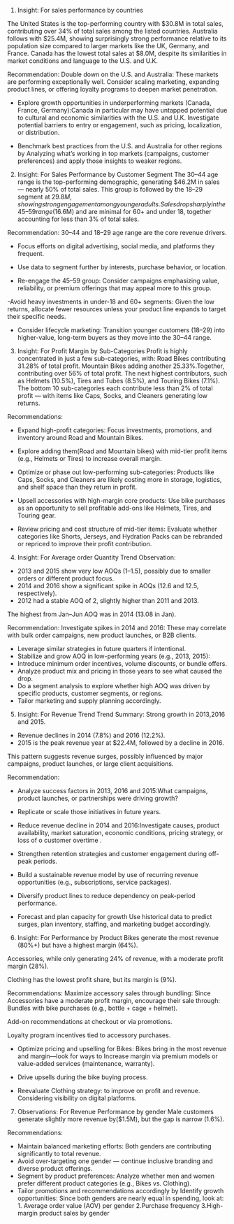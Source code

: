 
1. Insight: For sales performance by countries

The United States is the top-performing country with $30.8M in total sales, contributing over 34% of total sales among the listed countries.
Australia follows with $25.4M, showing surprisingly strong performance relative to its population size compared to larger markets like the UK, Germany, and France.
Canada has the lowest total sales at $8.0M, despite its similarities in market conditions and language to the U.S. and U.K.


 Recommendation:
Double down on the U.S. and Australia:
These markets are performing exceptionally well. Consider scaling marketing, expanding product lines, or offering loyalty programs to deepen market penetration.

- Explore growth opportunities in underperforming markets (Canada, France, Germany):Canada in particular may have untapped potential due to cultural and economic similarities with the U.S. and U.K. Investigate potential barriers to entry or engagement, such as pricing, localization, or distribution.

- Benchmark best practices from the U.S. and Australia for other regions by Analyzing what’s working in top markets (campaigns, customer preferences) and apply those insights to weaker regions.


 2.  Insight: For Sales Performance by Customer Segment
The 30–44 age range is the top-performing demographic, generating $46.2M in sales — nearly 50% of total sales.
This group is followed by the 18–29 segment at $29.8M, showing strong engagement among younger adults.
Sales drop sharply in the 45–59 range ($16.6M) and are minimal for 60+ and under 18, together accounting for less than 3% of total sales.

 Recommendation:
 30–44 and 18–29  age range are the core revenue drivers.
- Focus efforts on digital advertising, social media, and platforms they frequent.

- Use data to segment further by interests, purchase behavior, or location.

- Re-engage the 45–59 group: Consider campaigns emphasizing value, reliability, or premium offerings that may appeal more to this group.

-Avoid heavy investments in under-18 and 60+ segments: Given the low returns, allocate fewer resources unless your product line expands to target their specific needs.

- Consider lifecycle marketing: Transition younger customers (18–29) into higher-value, long-term buyers as they move into the 30–44 range.


3. Insight: For Profit Margin by Sub-Categories
Profit is highly concentrated in just a few sub-categories, with: Road Bikes contributing 31.28% of total profit.
Mountain Bikes adding another 25.33%.Together, contributing  over 56% of total profit.
The next highest contributors, such as Helmets (10.5%), Tires and Tubes (8.5%), and Touring Bikes (7.1%).
The bottom 10 sub-categories each contribute less than 2% of total profit — with items like Caps, Socks, and Cleaners generating low returns.

 Recommendations:
-  Expand high-profit categories: Focus investments, promotions, and inventory around Road and Mountain Bikes.

- Explore adding them(Road and Mountain bikes) with mid-tier profit items (e.g., Helmets or Tires) to increase overall margin.

- Optimize or phase out low-performing sub-categories: Products like Caps, Socks, and Cleaners are likely costing more in storage, logistics, and shelf space than they return in profit.

- Upsell accessories with high-margin core products: Use bike purchases as an opportunity to sell profitable add-ons like Helmets, Tires, and Touring gear.

- Review pricing and cost structure of mid-tier items: Evaluate whether categories like Shorts, Jerseys, and Hydration Packs can be rebranded or repriced to improve their profit contribution.

4. Insight: For Average order Quantity
Trend Observation:
- 2013 and 2015 show very low AOQs (1–1.5), possibly due to smaller orders or different product focus.
- 2014 and 2016 show a significant spike in AOQs (12.6 and 12.5, respectively).
- 2012 had a stable AOQ of 2, slightly higher than 2011 and 2013.

The highest from Jan–Jun AOQ was in 2014 (13.08 in Jan).

 Recommendation:
Investigate spikes in 2014 and 2016:
These may correlate with bulk order campaigns, new product launches, or B2B clients.

- Leverage similar strategies in future quarters if intentional.
- Stabilize and grow AOQ in low-performing years (e.g., 2013, 2015):
- Introduce minimum order incentives, volume discounts, or bundle offers.
- Analyze product mix and pricing in those years to see what caused the drop.
- Do a segment analysis to explore whether high AOQ was driven by specific products, customer segments, or regions.
- Tailor marketing and supply planning accordingly.


5. Insight: For Revenue Trend
Trend Summary: Strong growth in 2013,2016 and 2015.
- Revenue declines in 2014 (7.8%) and 2016 (12.2%).
- 2015 is the peak revenue year at $22.4M, followed by a decline in 2016.

This pattern suggests revenue surges, possibly influenced by major campaigns, product launches, or large client acquisitions.

 Recommendation:
- Analyze success factors in 2013, 2016 and 2015:What campaigns, product launches, or partnerships were driving growth?
- Replicate or scale those initiatives in future years.
- Reduce revenue decline in 2014 and 2016:Investigate causes, product availability, market saturation, economic conditions, pricing strategy, or loss of o customer overtime .

- Strengthen retention strategies and customer engagement during off-peak periods.
- Build a sustainable revenue model by use of recurring revenue opportunities (e.g., subscriptions, service packages).

- Diversify product lines to reduce dependency on peak-period performance.
- Forecast and plan capacity for growth Use historical data to predict surges, plan inventory, staffing, and marketing budget accordingly.


6. Insight: For Performance by Product
Bikes generate the most revenue (80%+) but have a highest margin (64%).

Accessories, while only generating 24% of revenue, with a moderate profit margin (28%).

Clothing has the lowest profit share, but its margin is (9%).


 Recommendations:
Maximize accessory sales through bundling:
Since Accessories have a moderate profit margin, encourage their sale through:
Bundles with bike purchases (e.g., bottle + cage + helmet).

Add-on recommendations at checkout or via promotions.

Loyalty program incentives tied to accessory purchases.

- Optimize pricing and upselling for Bikes: Bikes bring in the most revenue and margin—look for ways to
Increase margin via premium models or value-added services (maintenance, warranty).

- Drive upsells during the bike buying process.

- Reevaluate Clothing strategy: to improve on profit and revenue. Considering visibility on digital platforms.



7. Observations: For Revenue Performance by gender
Male customers generate slightly more revenue by($1.5M), but the gap is narrow (1.6%).

Recommendations:
- Maintain balanced marketing efforts: Both genders are contributing significantly to total revenue.
- Avoid over-targeting one gender — continue inclusive branding and diverse product offerings.
- Segment by product preferences: Analyze whether men and women prefer different product categories (e.g., Bikes vs. Clothing).
- Tailor promotions and recommendations accordingly by Identify growth opportunities: Since both genders are nearly equal in spending, look at:
        1. Average order value (AOV) per gender
        2.Purchase frequency
        3.High-margin product sales by gender
